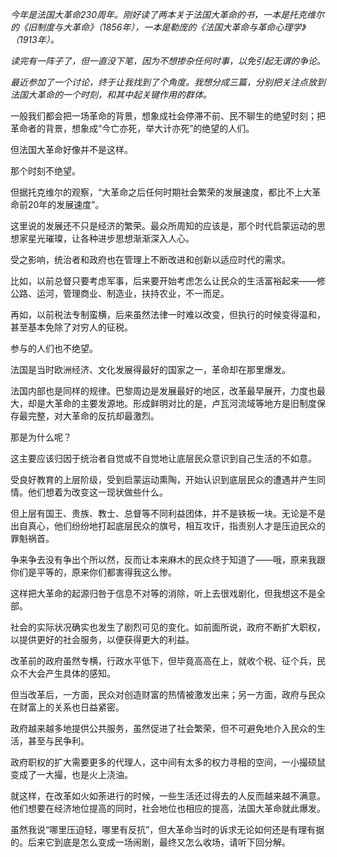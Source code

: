 *今年是法国大革命230周年。刚好读了两本关于法国大革命的书，一本是托克维尔的《旧制度与大革命》（1856年），一本是勒庞的《法国大革命与革命心理学》（1913年）。*

*读完有一阵子了，但一直没下笔，因为不想掺杂任何时事，以免引起无谓的争论。*

*最近参加了一个讨论，终于让我找到了个角度。我想分成三篇，分别把关注点放到法国大革命的一个时刻，和其中起关键作用的群体。*

一般我们都会把一场革命的背景，想象成社会停滞不前、民不聊生的绝望时刻；把革命者的背景，想象成“今亡亦死，举大计亦死”的绝望的人们。

但法国大革命好像并不是这样。

那个时刻不绝望。

但据托克维尔的观察，“大革命之后任何时期社会繁荣的发展速度，都比不上大革命前20年的发展速度”。

这里说的发展还不只是经济的繁荣。最众所周知的应该是，那个时代启蒙运动的思想家星光璀璨，让各种进步思想渐渐深入人心。

受之影响，统治者和政府也在管理上不断改进和创新以适应时代的需求。

比如，以前总督只要考虑军事，后来要开始考虑怎么让民众的生活富裕起来——修公路、运河，管理商业、制造业，扶持农业，不一而足。

再如，以前税法专制蛮横，后来虽然法律一时难以改变，但执行的时候变得温和，甚至基本免除了对穷人的征税。

参与的人们也不绝望。

法国是当时欧洲经济、文化发展得最好的国家之一，革命却在那里爆发。

法国内部也是同样的规律。巴黎周边是发展最好的地区，改革最早展开，力度也最大，却是大革命的主要发源地。形成鲜明对比的是，卢瓦河流域等地方是旧制度保存最完整，对大革命的反抗却最激烈。



那是为什么呢？

这主要应该归因于统治者自觉或不自觉地让底层民众意识到自己生活的不如意。

受良好教育的上层阶级，受到启蒙运动熏陶，开始认识到底层民众的遭遇并产生同情。他们想着为改变这一现状做些什么。

但上层有国王、贵族、教士、总督等不同利益团体，并不是铁板一块。无论是不是出自真心，他们纷纷地打起底层民众的旗号，相互攻讦，指责别人才是压迫民众的罪魁祸首。

争来争去没有争出个所以然，反而让本来麻木的民众终于知道了——哦，原来我跟你们是平等的，原来你们都害得我这么惨。

这样把大革命的起源归咎于信息不对等的消除，听上去很戏剧化，但我想这不是全部。

社会的实际状况确实也发生了剧烈可见的变化。如前面所说，政府不断扩大职权，以提供更好的社会服务，以便获得更大的利益。

改革前的政府虽然专横，行政水平低下，但毕竟高高在上，就收个税、征个兵，民众不大会产生具体的感知。

但当改革后，一方面，民众对创造财富的热情被激发出来；另一方面，政府与民众在财富上的关系也日益紧密。

政府越来越多地提供公共服务，虽然促进了社会繁荣，但不可避免地介入民众的生活，甚至与民争利。

政府职权的扩大需要更多的代理人，这中间有太多的权力寻租的空间，一小撮硕鼠变成了一大撮，也是火上浇油。

就这样，在改革如火如荼进行的时候，一些生活还过得去的人反而越来越不满意。他们想要在经济地位提高的同时，社会地位也相应的提高，法国大革命就此爆发。

虽然我说“哪里压迫轻，哪里有反抗”，但大革命当时的诉求无论如何还是有理有据的。后来它到底是怎么变成一场闹剧，最终又怎么收场，请听下回分解。
